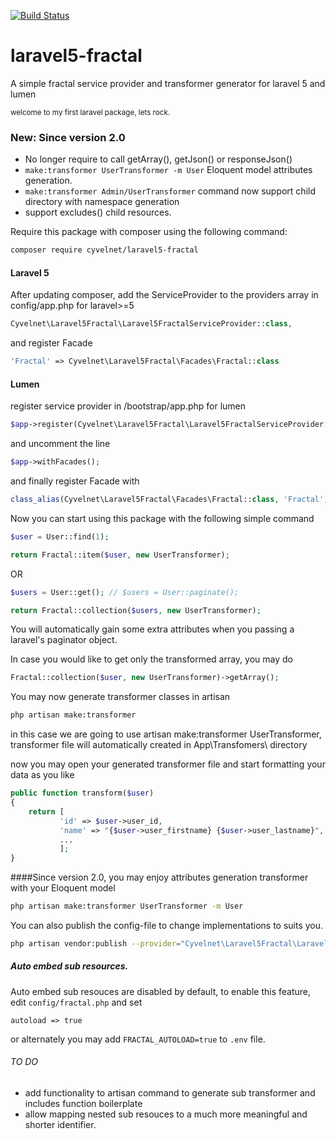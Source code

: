 [![Build Status](https://travis-ci.org/Cyvelnet/laravel5-fractal.svg?branch=2.0-dev)](https://travis-ci.org/Cyvelnet/laravel5-fractal)

# laravel5-fractal
A simple fractal service provider and transformer generator for laravel 5 and lumen

<sup>welcome to my first laravel package, lets rock.<sup>

### New: Since version 2.0
* No longer require to call getArray(), getJson() or responseJson()
* `make:transformer UserTransformer -m User` Eloquent model attributes generation.
* `make:transformer Admin/UserTransformer` command now support child directory with namespace generation
* support excludes() child resources.

Require this package with composer using the following command:

````bash
composer require cyvelnet/laravel5-fractal
````

#### Laravel 5

After updating composer, add the ServiceProvider to the providers array in config/app.php for laravel>=5

````php
Cyvelnet\Laravel5Fractal\Laravel5FractalServiceProvider::class,
````

and register Facade

````php
'Fractal' => Cyvelnet\Laravel5Fractal\Facades\Fractal::class
````

#### Lumen

register service provider in /bootstrap/app.php for lumen
    
````php    
$app->register(Cyvelnet\Laravel5Fractal\Laravel5FractalServiceProvider::class);
````

and uncomment the line

````php
$app->withFacades();
````

and finally register Facade with

````php
class_alias(Cyvelnet\Laravel5Fractal\Facades\Fractal::class, 'Fractal');
````


Now you can start using this package with the following simple command

````php
$user = User::find(1);

return Fractal::item($user, new UserTransformer);
````

OR

````php
$users = User::get(); // $users = User::paginate();

return Fractal::collection($users, new UserTransformer);
````

You will automatically gain some extra attributes when you passing a laravel's paginator object.

In case you would like to get only the transformed array, you may do

````php
Fractal::collection($user, new UserTransformer)->getArray();
````

You may now generate transformer classes in artisan

````bash
php artisan make:transformer
````

in this case we are going to use artisan make:transformer UserTransformer, transformer file will automatically created in App\Transfomers\ directory

now you may open your generated transformer file and start formatting your data as you like

````php
public function transform($user)
{
    return [
           'id' => $user->user_id,
           'name' => "{$user->user_firstname} {$user->user_lastname}",
           ...
           ];
}
````

####Since version 2.0, you may enjoy attributes generation transformer with your Eloquent model

````bash
php artisan make:transformer UserTransformer -m User
````

You can also publish the config-file to change implementations to suits you.

````bash
php artisan vendor:publish --provider="Cyvelnet\Laravel5Fractal\Laravel5FractalServiceProvider"
````    
    
##### Auto embed sub resources.

Auto embed sub resouces are disabled by default, to enable this feature, edit ``config/fractal.php`` and set

``autoload => true``

or alternately you may add ``FRACTAL_AUTOLOAD=true`` to ``.env`` file.



###### TO DO
* add functionality to artisan command to generate sub transformer and includes function boilerplate
* allow mapping nested sub resouces to a much more meaningful and shorter identifier.

